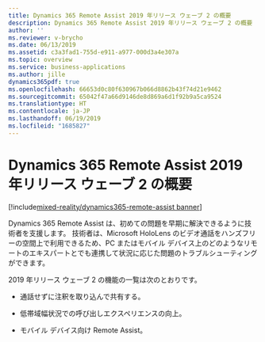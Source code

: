 ```yaml
---
title: Dynamics 365 Remote Assist 2019 年リリース ウェーブ 2 の概要
description: Dynamics 365 Remote Assist 2019 年リリース ウェーブ 2 の概要
author: ''
ms.reviewer: v-brycho
ms.date: 06/13/2019
ms.assetid: c3a3fad1-755d-e911-a977-000d3a4e307a
ms.topic: overview
ms.service: business-applications
ms.author: jille
dynamics365pdf: true
ms.openlocfilehash: 66653d0c80f630967b066d8862b43f74d21e9462
ms.sourcegitcommit: 65042f47a66d9146de8d869a6d1f92b9a5ca9524
ms.translationtype: HT
ms.contentlocale: ja-JP
ms.lasthandoff: 06/19/2019
ms.locfileid: "1685827"
---
```

# <a name="overview-of-dynamics-365-remote-assist-2019-release-wave-2"></a>Dynamics 365 Remote Assist 2019 年リリース ウェーブ 2 の概要
[!include[mixed-reality/dynamics365-remote-assist banner](../includes/mixed-reality/dynamics365-remote-assist.md)]

Dynamics 365 Remote Assist は、初めての問題を早期に解決できるように技術者を支援します。 技術者は、Microsoft HoloLens のビデオ通話をハンズフリーの空間上で利用できるため、PC またはモバイル デバイス上のどのようなリモートのエキスパートとでも連携して状況に応じた問題のトラブルシューティングができます。

2019 年リリース ウェーブ 2 の機能の一覧は次のとおりです。

- 通話せずに注釈を取り込んで共有する。

- 低帯域幅状況での呼び出しエクスペリエンスの向上。

- モバイル デバイス向け Remote Assist。


